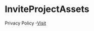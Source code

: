 # InviteProjectAssets
Privacy Policy 
  -[Visit](https://github.com/Sameer-Shahzada/InviteProjectAssets/blob/master/invitePrivacy.html)
